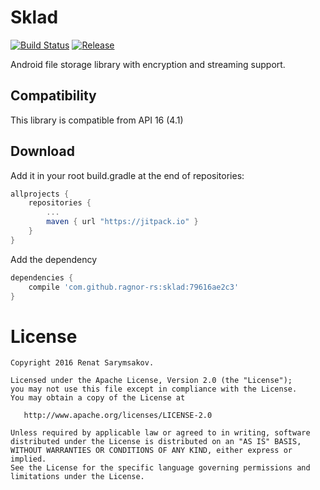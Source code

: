 # Sklad
[![Build Status](https://travis-ci.org/ragnor-rs/sklad.svg?branch=develop)](https://travis-ci.org/ragnor-rs/sklad)
[![Release](https://jitpack.io/v/ragnor-rs/sklad.svg)](https://jitpack.io/#ragnor-rs/sklad/79616ae2c3)

Android file storage library with encryption and streaming support.

Compatibility
-------------

This library is compatible from API 16 (4.1)


Download
--------

Add it in your root build.gradle at the end of repositories:

```groovy
allprojects {
    repositories {
        ...
        maven { url "https://jitpack.io" }
    }
}
```

Add the dependency

```groovy
dependencies {
    compile 'com.github.ragnor-rs:sklad:79616ae2c3'
}
```

License
=======

    Copyright 2016 Renat Sarymsakov.

    Licensed under the Apache License, Version 2.0 (the "License");
    you may not use this file except in compliance with the License.
    You may obtain a copy of the License at

       http://www.apache.org/licenses/LICENSE-2.0

    Unless required by applicable law or agreed to in writing, software
    distributed under the License is distributed on an "AS IS" BASIS,
    WITHOUT WARRANTIES OR CONDITIONS OF ANY KIND, either express or implied.
    See the License for the specific language governing permissions and
    limitations under the License.
